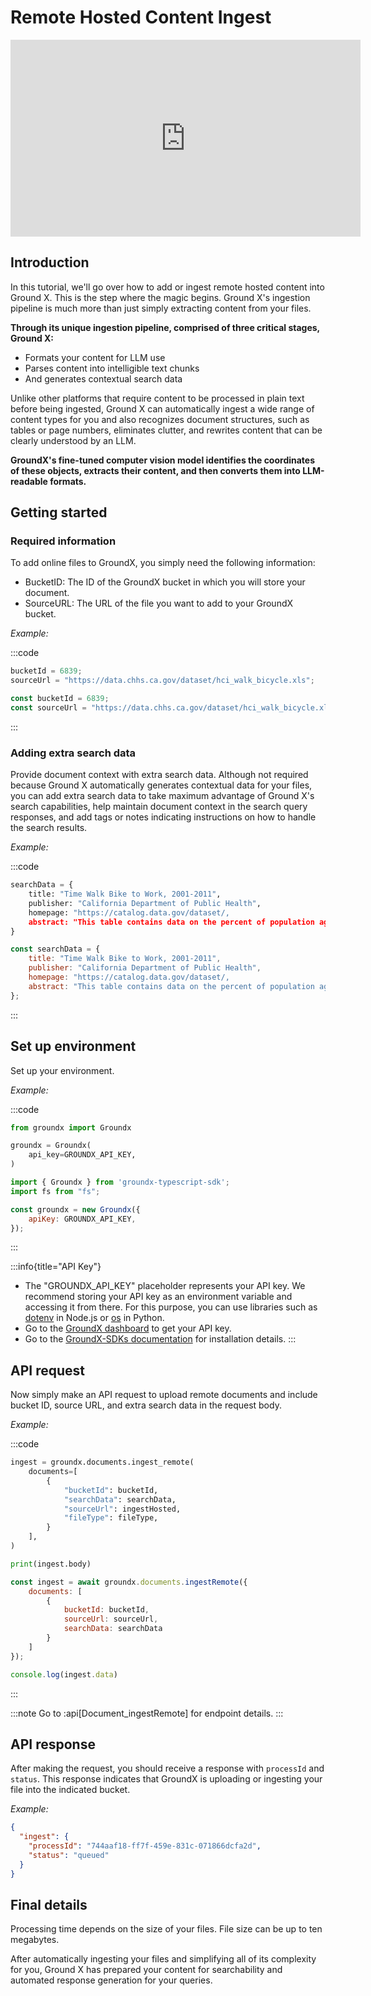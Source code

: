 # Remote Hosted Content Ingest
<iframe width="560" height="315" src="https://www.youtube.com/embed/KUeOKCiK2gw?si=vTpI-YLgE_iZPH7a" title="YouTube video player" frameborder="0" allow="accelerometer; autoplay; clipboard-write; encrypted-media; gyroscope; picture-in-picture; web-share" allowfullscreen></iframe>

## Introduction

In this tutorial, we'll go over how to add or ingest remote hosted content into Ground X. This is the step where the magic begins. Ground X's ingestion pipeline is much more than just simply extracting content from your files. 

**Through its unique ingestion pipeline, comprised of three critical stages, Ground X:**
- Formats your content for LLM use
- Parses content into intelligible text chunks
- And generates contextual search data

Unlike other platforms that require content to be processed in plain text before being ingested, Ground X can automatically ingest a wide range of content types for you and also recognizes document structures, such as tables or page numbers, eliminates clutter, and rewrites content that can be clearly understood by an LLM.

**GroundX's fine-tuned computer vision model identifies the coordinates of these objects, extracts their content, and then converts them into LLM-readable formats.**

## Getting started
### Required information
To add online files to GroundX, you simply need the following information: 
 
- BucketID: The ID of the GroundX bucket in which you will store your document. 
- SourceURL: The URL of the file you want to add to your GroundX bucket. 

_Example:_

:::code

```python
bucketId = 6839;
sourceUrl = "https://data.chhs.ca.gov/dataset/hci_walk_bicycle.xls";
```

```javascript
const bucketId = 6839;
const sourceUrl = "https://data.chhs.ca.gov/dataset/hci_walk_bicycle.xls";
```

:::

### Adding extra search data
Provide document context with extra search data. Although not required because Ground X automatically generates contextual data for your files, you can add extra search data to take maximum advantage of Ground X's search capabilities, help maintain document context in the search query responses, and add tags or notes indicating instructions on how to handle the search results.

_Example:_

:::code

```python
searchData = {
    title: "Time Walk Bike to Work, 2001-2011",
    publisher: "California Department of Public Health",
    homepage: "https://catalog.data.gov/dataset/,
    abstract: "This table contains data on the percent of population aged 16 years or older whose commute to work is 10 or more minutes/day by walking or biking for California, its regions, counties, and cities/towns."
}
```

```javascript
const searchData = {
    title: "Time Walk Bike to Work, 2001-2011",
    publisher: "California Department of Public Health",
    homepage: "https://catalog.data.gov/dataset/,
    abstract: "This table contains data on the percent of population aged 16 years or older whose commute to work is 10 or more minutes/day by walking or biking for California, its regions, counties, and cities/towns."
};
```

:::

## Set up environment
Set up your environment.

_Example:_

:::code

```python
from groundx import Groundx

groundx = Groundx(
    api_key=GROUNDX_API_KEY,
)
```

```javascript
import { Groundx } from 'groundx-typescript-sdk';
import fs from "fs";

const groundx = new Groundx({
    apiKey: GROUNDX_API_KEY,
});
```

:::

:::info{title="API Key"}
- The "GROUNDX_API_KEY" placeholder represents your API key. We recommend storing your API key as an environment variable and accessing it from there. For this purpose, you can use libraries such as [dotenv](https://www.npmjs.com/package/dotenv) in Node.js or [os](https://docs.python.org/3/library/os.html#os.environ) in Python.
- Go to the [GroundX dashboard](https://dashboard.groundx.ai/auth/login) to get your API key.
- Go to the [GroundX-SDKs documentation](https://github.com/groundxai/groundx-sdks#groundx-sdks) for installation details.
:::


## API request
Now simply make an API request to upload remote documents and include bucket ID, source URL, and extra search data in the request body.

_Example:_

:::code

```python
ingest = groundx.documents.ingest_remote(
    documents=[
        {
            "bucketId": bucketId,
            "searchData": searchData,
            "sourceUrl": ingestHosted,
            "fileType": fileType,
        }
    ],
)

print(ingest.body)
```

```javascript
const ingest = await groundx.documents.ingestRemote({
    documents: [
        {
            bucketId: bucketId,
            sourceUrl: sourceUrl,
            searchData: searchData
        }
    ]
});

console.log(ingest.data)
```


:::

:::note
Go to :api[Document_ingestRemote] for endpoint details.
:::

## API response
After making the request, you should receive a response with `processId` and `status`. This response indicates that GroundX is uploading or ingesting your file into the indicated bucket. 

_Example:_

```json
{
  "ingest": {
    "processId": "744aaf18-ff7f-459e-831c-071866dcfa2d",
    "status": "queued"
  }
}
```


## Final details
Processing time depends on the size of your files. File size can be up to ten megabytes. 

After automatically ingesting your files and simplifying all of its complexity for you, Ground X has prepared your content for searchability and automated response generation for your queries.
